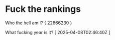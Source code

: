 # Fuck the rankings

Who the hell am I?
{ 22666230 }

What fucking year is it?
[ 2025-04-08T02:46:40Z ]
